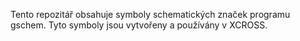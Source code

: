 Tento repozitář obsahuje symboly schematických značek programu gschem. Tyto symboly jsou vytvořeny a používány v XCROSS.